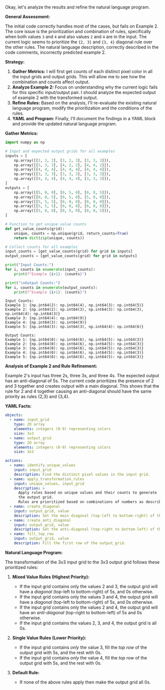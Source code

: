 Okay, let's analyze the results and refine the natural language program.

**General Assessment:**

The initial code correctly handles most of the cases, but fails on Example 2. The core issue is the prioritization and combination of rules, specifically when both values `3` and `4` and also values `2` and `4` are in the input. The current logic seems to prioritize the `{2, 3}` and `{3, 4}` diagonal rule over the other rules. The natural language description, correctly described in the code comments, incorrectly predicted example 2.

**Strategy:**

1.  **Gather Metrics:** I will first get counts of each distinct pixel color in all the input grids and output grids. This will allow me to see how the combination and counts affect output.
2.  **Analyze Example 2:** Focus on understanding why the current logic fails for this specific input/output pair. I should analyze the expected output of example 2 with the transformed output.
3.  **Refine Rules:** Based on the analysis, I'll re-evaluate the existing natural language program, modify the prioritization and the conditions of the rules.
4.  **YAML and Program:** Finally, I'll document the findings in a YAML block and provide the updated natural language program.

**Gather Metrics:**


``` python
import numpy as np

# Input and expected output grids for all examples
inputs = [
    np.array([[2, 2, 2], [3, 2, 3], [3, 3, 3]]),
    np.array([[3, 3, 3], [4, 2, 2], [4, 4, 2]]),
    np.array([[4, 4, 4], [4, 4, 4], [4, 4, 4]]),
    np.array([[3, 3, 3], [3, 3, 3], [3, 3, 3]]),
    np.array([[4, 4, 4], [4, 4, 4], [3, 3, 3]]),
]
outputs = [
    np.array([[5, 0, 0], [0, 5, 0], [0, 0, 5]]),
    np.array([[0, 0, 5], [0, 5, 0], [5, 0, 0]]),
    np.array([[5, 5, 5], [0, 0, 0], [0, 0, 0]]),
    np.array([[5, 5, 5], [0, 0, 0], [0, 0, 0]]),
    np.array([[5, 0, 0], [0, 5, 0], [0, 0, 5]]),
]

# Function to get unique value counts
def get_value_counts(grid):
    unique, counts = np.unique(grid, return_counts=True)
    return dict(zip(unique, counts))

# Collect counts for all examples
input_counts = [get_value_counts(grid) for grid in inputs]
output_counts = [get_value_counts(grid) for grid in outputs]

print("Input Counts:")
for i, counts in enumerate(input_counts):
    print(f"Example {i+1}: {counts}")

print("\nOutput Counts:")
for i, counts in enumerate(output_counts):
    print(f"Example {i+1}: {counts}")


```
```
Input Counts:
Example 1: {np.int64(2): np.int64(4), np.int64(3): np.int64(5)}
Example 2: {np.int64(2): np.int64(3), np.int64(3): np.int64(3), np.int64(4): np.int64(3)}
Example 3: {np.int64(4): np.int64(9)}
Example 4: {np.int64(3): np.int64(9)}
Example 5: {np.int64(3): np.int64(3), np.int64(4): np.int64(6)}

Output Counts:
Example 1: {np.int64(0): np.int64(6), np.int64(5): np.int64(3)}
Example 2: {np.int64(0): np.int64(6), np.int64(5): np.int64(3)}
Example 3: {np.int64(0): np.int64(6), np.int64(5): np.int64(3)}
Example 4: {np.int64(0): np.int64(6), np.int64(5): np.int64(3)}
Example 5: {np.int64(0): np.int64(6), np.int64(5): np.int64(3)}

```
**Analysis of Example 2 and Rule Refinement:**

Example 2's input has three 2s, three 3s, and three 4s. The expected output has an anti-diagonal of 5s. The current code prioritizes the presence of 2 and 3 together and creates output with a main diagonal. This shows that the rule for 2 and 4 together causing an anti-diagonal should have the same priority as rules {2,3} and {3,4}.

**YAML Facts:**


```yaml
objects:
  - name: input_grid
    type: 2D array
    elements: integers (0-9) representing colors
    size: 3x3
  - name: output_grid
    type: 2D array
    elements: integers (0-9) representing colors
    size: 3x3

actions:
  - name: identify_unique_values
    input: input_grid
    description: Find the distinct pixel values in the input grid.
  - name: apply_transformation_rules
    input: unique_values, input_grid
    description: >
      Apply rules based on unique values and their counts to generate
      the output grid.
      Rules are prioritized based on combinations of numbers as described in the Natural Language Program.
  - name: create_diagonal
    input: output_grid, value
    description: Set the main diagonal (top-left to bottom-right) of the output grid to the specified value.
  - name: create_anti_diagonal
    input: output_grid, value
    description: Set the anti-diagonal (top-right to bottom-left) of the output grid to the specified value.
  - name: fill_top_row
    input: output_grid, value
    description: Fill the first row of the output_grid.

```


**Natural Language Program:**

The transformation of the 3x3 input grid to the 3x3 output grid follows these prioritized rules:

1.  **Mixed Value Rules (Highest Priority):**

    *   If the input grid contains only the values 2 and 3, the output grid will have a *diagonal* (top-left to bottom-right) of 5s, and 0s otherwise.
    *   If the input grid contains only the values 3 and 4, the output grid will have a *diagonal* (top-left to bottom-right) of 5s, and 0s otherwise.
    *   If the input grid contains only the values 2 and 4, the output grid will have an *anti-diagonal* (top-right to bottom-left) of 5s and 0s otherwise.
    *   If the input grid contains the values 2, 3, and 4, the output grid is all 0s.

2.  **Single Value Rules (Lower Priority):**

    *   If the input grid contains *only* the value 3, fill the *top row* of the output grid with 5s, and the rest with 0s.
    *   If the input grid contains *only* the value 4, fill the *top row* of the output grid with 5s, and the rest with 0s.

3.  **Default Rule:**

    *   If none of the above rules apply then make the output grid all 0s.
